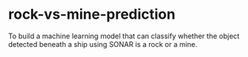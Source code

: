 # rock-vs-mine-prediction
To build a machine learning model that can classify whether the object detected beneath a ship using SONAR is a rock or a mine.
